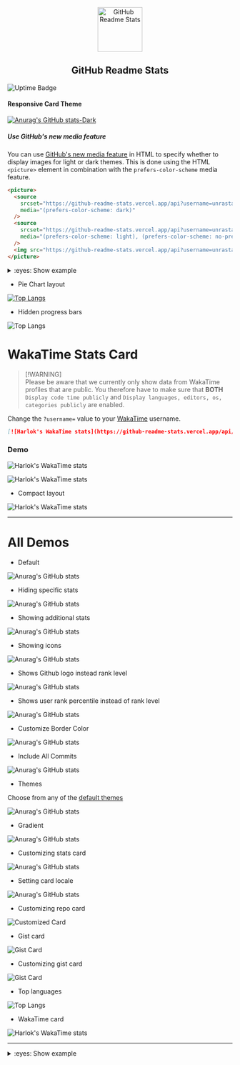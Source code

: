 <p align="center">
 <img width="100px" src="https://res.cloudinary.com/anuraghazra/image/upload/v1594908242/logo_ccswme.svg" align="center" alt="GitHub Readme Stats" />
 <h2 align="center">GitHub Readme Stats</h2>
  
 

<img alt="Uptime Badge" src="https://img.shields.io/endpoint?url=https%3A%2F%2Fgithub-readme-stats-git-monitoring-github-readme-stats-team.vercel.app%2Fapi%2Fstatus%2Fup%3Ftype%3Dshields">

#### Responsive Card Theme

[![Anurag's GitHub stats-Dark](https://github-readme-stats.vercel.app/api?username=unrastand\&show_icons=true\&theme=dark#gh-dark-mode-only)](https://github.com/unrastand/github-readme-stats#responsive-card-theme#gh-dark-mode-only) 
</details>

##### Use GitHub's new media feature

You can use [GitHub's new media feature](https://github.blog/changelog/2022-05-19-specify-theme-context-for-images-in-markdown-beta/) in HTML to specify whether to display images for light or dark themes. This is done using the HTML `<picture>` element in combination with the `prefers-color-scheme` media feature.

```html
<picture>
  <source
    srcset="https://github-readme-stats.vercel.app/api?username=unrastand&show_icons=true&theme=dark"
    media="(prefers-color-scheme: dark)"
  />
  <source
    srcset="https://github-readme-stats.vercel.app/api?username=unrastand&show_icons=true"
    media="(prefers-color-scheme: light), (prefers-color-scheme: no-preference)"
  />
  <img src="https://github-readme-stats.vercel.app/api?username=unrastand&show_icons=true" />
</picture>
```

<details>
<summary>:eyes: Show example</summary>

<picture>
  <source
    srcset="https://github-readme-stats.vercel.app/api?username=unrastand&show_icons=true&theme=dark"
    media="(prefers-color-scheme: dark)"
  />
  <source
    srcset="https://github-readme-stats.vercel.app/api?username=unrastand&show_icons=true"
    media="(prefers-color-scheme: light), (prefers-color-scheme: no-preference)"
  />
  <img src="https://github-readme-stats.vercel.app/api?username=unrastand&show_icons=true" />
</picture>

</details> 

*   Pie Chart layout

[![Top Langs](https://github-readme-stats.vercel.app/api/top-langs/?username=unrastand\&layout=pie)](https://github.com/unrastand/github-readme-stats)

*   Hidden progress bars

![Top Langs](https://github-readme-stats.vercel.app/api/top-langs/?username=unrastand\&hide_progress=true)

# WakaTime Stats Card

> [!WARNING]\
> Please be aware that we currently only show data from WakaTime profiles that are public. You therefore have to make sure that **BOTH** `Display code time publicly` and `Display languages, editors, os, categories publicly` are enabled.

Change the `?username=` value to your [WakaTime](https://wakatime.com) username.

```md
[![Harlok's WakaTime stats](https://github-readme-stats.vercel.app/api/wakatime?username=ffflabs)](https://github.com/unrastand/github-readme-stats)
```

### Demo

![Harlok's WakaTime stats](https://github-readme-stats.vercel.app/api/wakatime?username=ffflabs)

![Harlok's WakaTime stats](https://github-readme-stats.vercel.app/api/wakatime?username=ffflabs\&hide_progress=true)

*   Compact layout

![Harlok's WakaTime stats](https://github-readme-stats.vercel.app/api/wakatime?username=ffflabs\&layout=compact)

***

# All Demos

*   Default

![Anurag's GitHub stats](https://github-readme-stats.vercel.app/api?username=unrastand)

*   Hiding specific stats

![Anurag's GitHub stats](https://github-readme-stats.vercel.app/api?username=unrastand\&hide=contribs,issues)

*   Showing additional stats

![Anurag's GitHub stats](https://github-readme-stats.vercel.app/api?username=unrastand\&show_icons=true\&show=reviews,discussions_started,discussions_answered,prs_merged,prs_merged_percentage)

*   Showing icons

![Anurag's GitHub stats](https://github-readme-stats.vercel.app/api?username=unrastand\&hide=issues\&show_icons=true)

*   Shows Github logo instead rank level

![Anurag's GitHub stats](https://github-readme-stats.vercel.app/api?username=unrastand\&rank_icon=github)

*   Shows user rank percentile instead of rank level

![Anurag's GitHub stats](https://github-readme-stats.vercel.app/api?username=unrastand\&rank_icon=percentile)

*   Customize Border Color

![Anurag's GitHub stats](https://github-readme-stats.vercel.app/api?username=unrastand\&border_color=2e4058)

*   Include All Commits

![Anurag's GitHub stats](https://github-readme-stats.vercel.app/api?username=unrastand\&include_all_commits=true)

*   Themes

Choose from any of the [default themes](#themes)

![Anurag's GitHub stats](https://github-readme-stats.vercel.app/api?username=unrastand\&show_icons=true\&theme=radical)

*   Gradient

![Anurag's GitHub stats](https://github-readme-stats.vercel.app/api?username=unrastand\&bg_color=30,e96443,904e95\&title_color=fff\&text_color=fff)

*   Customizing stats card

![Anurag's GitHub stats](https://github-readme-stats.vercel.app/api/?username=unrastand\&show_icons=true\&title_color=fff\&icon_color=79ff97\&text_color=9f9f9f\&bg_color=151515)

*   Setting card locale

![Anurag's GitHub stats](https://github-readme-stats.vercel.app/api/?username=unrastand\&locale=es)

*   Customizing repo card

![Customized Card](https://github-readme-stats.vercel.app/api/pin?username=unrastand\&repo=github-readme-stats\&title_color=fff\&icon_color=f9f9f9\&text_color=9f9f9f\&bg_color=151515)

*   Gist card

![Gist Card](https://github-readme-stats.vercel.app/api/gist?id=bbfce31e0217a3689c8d961a356cb10d)

*   Customizing gist card

![Gist Card](https://github-readme-stats.vercel.app/api/gist?id=bbfce31e0217a3689c8d961a356cb10d&theme=calm)

*   Top languages

![Top Langs](https://github-readme-stats.vercel.app/api/top-langs/?username=unrastand)

*   WakaTime card

![Harlok's WakaTime stats](https://github-readme-stats.vercel.app/api/wakatime?username=ffflabs)

***

 
<details>
<summary>:eyes: Show example</summary>

<a href="https://github.com/unrastand/github-readme-stats">
  <img height=200 align="center" src="https://github-readme-stats.vercel.app/api?username=unrastand" />
</a>
<a href="https://github.com/unrastand/convoychat">
  <img height=200 align="center" src="https://github-readme-stats.vercel.app/api/top-langs?username=unrastand&layout=compact&langs_count=8&card_width=320" />
</a>

***

<a href="https://github.com/unrastand/github-readme-stats">
  <img align="center" src="https://github-readme-stats.vercel.app/api/pin/?username=unrastand&repo=github-readme-stats" />
</a>
<a href="https://github.com/unrastand/convoychat">
  <img align="center" src="https://github-readme-stats.vercel.app/api/pin/?username=unrastand&repo=convoychat" />
</a>

</details>
  
